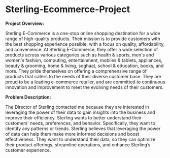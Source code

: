 # Sterling-Ecommerce-Project

**Project Overview:**

Sterling E-Commerce is a one-stop online shopping destination for a wide range of high-quality products. Their mission is
to provide customers with the best shopping experience possible, with a focus on quality, affordability, and convenience.
At Sterling E-Commerce, they offer a wide selection of products across various categories such as health & sports, men's and women's
fashion, computing, entertainment, mobiles & tablets, appliances, beauty & grooming, home & living, soghaat, school & education,
books, and more. They pride themselves on offering a comprehensive range of products that caters to the needs of their diverse customer
base. They are proud to be a leading e-commerce retailer, and are committed to continuous innovation and improvement to meet the
evolving needs of their customers.

**Problem Description:**

The Director of Sterling contacted me because they are interested in leveraging the power of their data to gain insights into the business and improve their
efficiency. Sterling wants to better understand their customers' needs, preferences, and behavior. Specifically, they want to identify any patterns or trends. 
Sterling believes that leveraging the power of data can help them make more informed decisions and boost effectiveness. They want to understand their data, so they can optimize their
product offerings, streamline operations, and enhance Sterling’s customer experience. 
